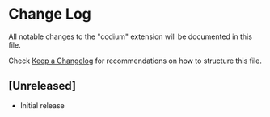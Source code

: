# Change Log

All notable changes to the "codium" extension will be documented in this file.

Check [Keep a Changelog](http://keepachangelog.com/) for recommendations on how to structure this file.

## [Unreleased]

- Initial release